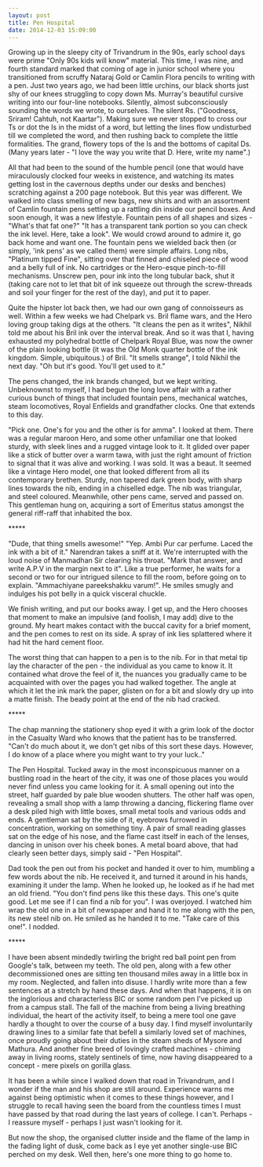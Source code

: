 ```yaml
---
layout: post
title: Pen Hospital
date: 2014-12-03 15:09:00
---
```


Growing up in the sleepy city of Trivandrum in the 90s, early school days were prime "Only 90s kids will know" material. This time, I was nine, and fourth standard marked that coming of age in junior school where you transitioned from scruffy Nataraj Gold or Camlin Flora pencils to writing with a pen. Just two years ago, we had been little urchins, our black shorts just shy of our knees struggling to copy down Ms. Murray's beautiful cursive writing into our four-line notebooks. Silently, almost subconsciously sounding the words we wrote, to ourselves. The silent Rs. ("Goodness, Sriram! Cahtuh, not Kaartar"). Making sure we never stopped to cross our Ts or dot the Is in the midst of a word, but letting the lines flow undisturbed till we completed the word, and then rushing back to complete the little formalities. The grand, flowery tops of the Is and the bottoms of capital Ds. (Many years later - "I love the way you write that D. Here, write my name".)

All that had been to the sound of the humble pencil (one that would have miraculously clocked four weeks in existence, and watching its mates getting lost in the cavernous depths under our desks and benches) scratching against a 200 page notebook. But this year was different. We walked into class smelling of new bags, new shirts and with an assortment of Camlin fountain pens setting up a rattling din inside our pencil boxes. And soon enough, it was a new lifestyle. Fountain pens of all shapes and sizes - "What's that fat one?" "It has a transparent tank portion so you can check the ink level. Here, take a look". We would crowd around to admire it, go back home and want one. The fountain pens we wielded back then (or simply, 'ink pens' as we called them) were simple affairs. Long nibs, "Platinum tipped Fine", sitting over that finned and chiseled piece of wood and a belly full of ink. No cartridges or the Hero-esque pinch-to-fill mechanisms. Unscrew pen, pour ink into the long tubular back, shut it (taking care not to let that bit of ink squeeze out through the screw-threads and soil your finger for the rest of the day), and put it to paper.

Quite the hipster lot back then, we had our own gang of connoisseurs as well. Within a few weeks we had Chelpark vs. Bril flame wars, and the Hero loving group taking digs at the others. "It cleans the pen as it writes", Nikhil told me about his Bril ink over the interval break. And so it was that I, having exhausted my polyhedral bottle of Chelpark Royal Blue, was now the owner of the plain looking bottle (it was the Old Monk quarter bottle of the ink kingdom. Simple, ubiquitous.) of Bril.
"It smells strange", I told Nikhil the next day.
"Oh but it's good. You'll get used to it."

The pens changed, the ink brands changed, but we kept writing. Unbeknownst to myself, I had begun the long love affair with a rather curious bunch of things that included fountain pens, mechanical watches, steam locomotives, Royal Enfields and grandfather clocks. One that extends to this day.

"Pick one. One's for you and the other is for amma". I looked at them. There was a regular maroon Hero, and some other unfamiliar one that looked sturdy, with sleek lines and a rugged vintage look to it. It glided over paper like a stick of butter over a warm tawa, with just the right amount of friction to signal that it was alive and working. I was sold. It was a beaut. It seemed like a vintage Hero model, one that looked different from all its contemporary brethen. Sturdy, non tapered dark green body, with sharp lines towards the nib, ending in a chiselled edge. The nib was triangular, and steel coloured. Meanwhile, other pens came, served and passed on. This gentleman hung on, acquiring a sort of Emeritus status amongst the general riff-raff that inhabited the box.

\*\*\*\*\*

"Dude, that thing smells awesome!"
"Yep. Ambi Pur car perfume. Laced the ink with a bit of it." Narendran takes a sniff at it. We're interrupted with the loud noise of Manmadhan Sir clearing his throat.
"Mark that answer, and write A.P.V in the margin next to it". Like a true performer, he waits for a second or two for our intrigued silence to fill the room, before going on to explain.
"Ammachiyane pareekshakku varum!". He smiles smugly and indulges his pot belly in a quick visceral chuckle.

We finish writing, and put our books away. I get up, and the Hero chooses that moment to make an impulsive (and foolish, I may add) dive to the ground. My heart makes contact with the buccal cavity for a brief moment, and the pen comes to rest on its side. A spray of ink lies splattered where it had hit the hard cement floor.

The worst thing that can happen to a pen is to the nib. For in that metal tip lay the character of the pen - the individual as you came to know it. It contained what drove the feel of it, the nuances you gradually came to be acquainted with over the pages you had walked together. The angle at which it let the ink mark the paper, glisten on for a bit and slowly dry up into a matte finish. The beady point at the end of the nib had cracked.

\*\*\*\*\*

The chap manning the stationery shop eyed it with a grim look of the doctor in the Casualty Ward who knows that the patient has to be transferred. "Can't do much about it, we don't get nibs of this sort these days. However, I do know of a place where you might want to try your luck.."

The Pen Hospital. Tucked away in the most inconspicuous manner on a bustling road in the heart of the city, it was one of those places you would never find unless you came looking for it. A small opening out into the street, half guarded by pale blue wooden shutters. The other half was open, revealing a small shop with a lamp throwing a dancing, flickering flame over a desk piled high with little boxes, small metal tools and various odds and ends. A gentleman sat by the side of it, eyebrows furrowed in concentration, working on something tiny. A pair of small reading glasses sat on the edge of his nose, and the flame cast itself in each of the lenses, dancing in unison over his cheek bones. A metal board above, that had clearly seen better days, simply said - "Pen Hospital".

Dad took the pen out from his pocket and handed it over to him, mumbling a few words about the nib. He received it, and turned it around in his hands, examining it under the lamp. When he looked up, he looked as if he had met an old friend. "You don't find pens like this these days. This one's quite good. Let me see if I can find a nib for you". I was overjoyed. I watched him wrap the old one in a bit of newspaper and hand it to me along with the pen, its new steel nib on. He smiled as he handed it to me. "Take care of this one!". I nodded.

\*\*\*\*\*

I have been absent mindedly twirling the bright red ball point pen from Google's talk, between my teeth. The old pen, along with a few other decommissioned ones are sitting ten thousand miles away in a little box in my room. Neglected, and fallen into disuse. I hardly write more than a few sentences at a stretch by hand these days. And when that happens, it is on the inglorious and characterless BIC or some random pen I've picked up from a campus stall. The fall of the machine from being a living breathing individual, the heart of the activity itself, to being a mere tool one gave hardly a thought to over the course of a busy day. I find myself involuntarily drawing lines to a similar fate that befell a similarly loved set of machines, once proudly going about their duties in the steam sheds of Mysore and Mathura. And another fine breed of lovingly crafted machines - chiming away in living rooms, stately sentinels of time, now having disappeared to a concept - mere pixels on gorilla glass. 

It has been a while since I walked down that road in Trivandrum, and I wonder if the man and his shop are still around. Experience warns me against being optimistic when it comes to these things however, and I struggle to recall having seen the board from the countless times I must have passed by that road during the last years of college. I can't. Perhaps - I reassure myself - perhaps I just wasn't looking for it.

But now the shop, the organised clutter inside and the flame of the lamp in the fading light of dusk, come back as I eye yet another single-use BIC perched on my desk. Well then, here's one more thing to go home to.